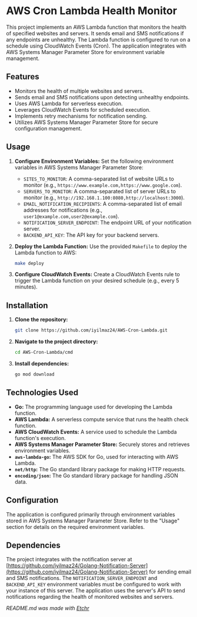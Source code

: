 # AWS Cron Lambda Health Monitor

This project implements an AWS Lambda function that monitors the health of specified websites and servers. It sends email and SMS notifications if any endpoints are unhealthy. The Lambda function is configured to run on a schedule using CloudWatch Events (Cron). The application integrates with AWS Systems Manager Parameter Store for environment variable management.

## Features

- Monitors the health of multiple websites and servers.
- Sends email and SMS notifications upon detecting unhealthy endpoints.
- Uses AWS Lambda for serverless execution.
- Leverages CloudWatch Events for scheduled execution.
- Implements retry mechanisms for notification sending.
- Utilizes AWS Systems Manager Parameter Store for secure configuration management.

## Usage

1. **Configure Environment Variables:** Set the following environment variables in AWS Systems Manager Parameter Store:

   - `SITES_TO_MONITOR`: A comma-separated list of website URLs to monitor (e.g., `https://www.example.com,https://www.google.com`).
   - `SERVERS_TO_MONITOR`: A comma-separated list of server URLs to monitor (e.g., `http://192.168.1.100:8080,http://localhost:3000`).
   - `EMAIL_NOTIFICATION_RECIPIENTS`: A comma-separated list of email addresses for notifications (e.g., `user1@example.com,user2@example.com`).
   - `NOTIFICATION_SERVER_ENDPOINT`: The endpoint URL of your notification server.
   - `BACKEND_API_KEY`: The API key for your backend servers.

2. **Deploy the Lambda Function:** Use the provided `Makefile` to deploy the Lambda function to AWS:

   ```bash
   make deploy
   ```

3. **Configure CloudWatch Events:** Create a CloudWatch Events rule to trigger the Lambda function on your desired schedule (e.g., every 5 minutes).

## Installation

1. **Clone the repository:**

   ```bash
   git clone https://github.com/iyilmaz24/AWS-Cron-Lambda.git
   ```

2. **Navigate to the project directory:**

   ```bash
   cd AWS-Cron-Lambda/cmd
   ```

3. **Install dependencies:**
   ```bash
   go mod download
   ```

## Technologies Used

- **Go:** The programming language used for developing the Lambda function.
- **AWS Lambda:** A serverless compute service that runs the health check function.
- **AWS CloudWatch Events:** A service used to schedule the Lambda function's execution.
- **AWS Systems Manager Parameter Store:** Securely stores and retrieves environment variables.
- **`aws-lambda-go`:** The AWS SDK for Go, used for interacting with AWS Lambda.
- **`net/http`:** The Go standard library package for making HTTP requests.
- **`encoding/json`:** The Go standard library package for handling JSON data.

## Configuration

The application is configured primarily through environment variables stored in AWS Systems Manager Parameter Store. Refer to the "Usage" section for details on the required environment variables.

## Dependencies

The project integrates with the notification server at [https://github.com/iyilmaz24/Golang-Notification-Server](https://github.com/iyilmaz24/Golang-Notification-Server) for sending email and SMS notifications. The `NOTIFICATION_SERVER_ENDPOINT` and `BACKEND_API_KEY` environment variables must be configured to work with your instance of this server. The application uses the server's API to send notifications regarding the health of monitored websites and servers.

_README.md was made with [Etchr](https://etchr.dev)_
